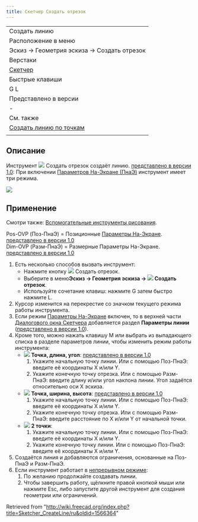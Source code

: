 ```yaml
---
title: Скетчер Создать отрезок
---
```


|                                                                                     |
| ----------------------------------------------------------------------------------- |
| Создать линию                                                                       |
| Расположение в меню                                                                 |
| Эскиз → Геометрия эскиза → Создать отрезок                                          |
| Верстаки                                                                            |
| [Скетчер](/Sketcher_Workbench/ru "Sketcher Workbench/ru")                           |
| Быстрые клавиши                                                                     |
| G L                                                                                 |
| Представлено в версии                                                               |
| -                                                                                   |
| См. также                                                                           |
| [Создать линию по точкам](/Sketcher_CreatePolyline/ru "Sketcher CreatePolyline/ru") |
|                                                                                     |

## Описание

Инструмент ![](/images/Sketcher_CreateLine.svg) Создать отрезок создаёт линию. [представлено в версии 1.0](/Release_notes_1.0/ru "Release notes 1.0/ru"): При включении [Параметров На-Экране (ПнаЭ)](/Sketcher_Preferences/ru#General "Sketcher Preferences/ru") инструмент имеет три режима.

![](/images/Sketcher_LineExample1.png)

## Применение

Смотри также: [Вспомогательные инструменты рисования](/Sketcher_Workbench/ru#Drawing_aids "Sketcher Workbench/ru").

Pos-OVP (Поз-ПнаЭ) = Позиционные [Параметры На-Экране](/Sketcher_Preferences/ru#General "Sketcher Preferences/ru"). [представлено в версии 1.0](/Release_notes_1.0/ru "Release notes 1.0/ru")  
Dim-OVP (Разм-ПнаЭ) = Размерные Параметры На-Экране. [представлено в версии 1.0](/Release_notes_1.0/ru "Release notes 1.0/ru")

1. Есть несколько способов вызвать инструмент:
   - Нажмите кнопку ![](/images/Sketcher_CreateLine.svg) Создать отрезок.
   - Выберите в меню**Эскиз → Геометрия эскиза → ![](/images/Sketcher_CreateLine.svg) Создать отрезок**.
   - Используйте сочетание клавиш: нажмите G затем быстро нажмите L.
2. Курсор изменится на перекрестие со значком текущего режима работы инструмента.
3. Если режим [Параметры На-Экране](/Sketcher_Preferences/ru#General "Sketcher Preferences/ru") включен, то в верхней части [Диалогового окна Скетчера](/Sketcher_Dialog/ru "Sketcher Dialog/ru") добавляется раздел **Параметры линии** ([представлено в версии 1.0](/Release_notes_1.0/ru "Release notes 1.0/ru")).
4. Кроме того, можно нажать клавишу M или выбрать из выпадающего списка в разделе параметров линии, чтобы изменить режим работы инструмента:
   - ![](/images/Sketcher_CreateLineAngleLength.svg) **Точка, длина, угол**: [представлено в версии 1.0](/Release_notes_1.0/ru "Release notes 1.0/ru")
     1. Укажите начальную точку линии. Или с помощью Поз-ПнаЭ: введите её координаты X и/или Y.
     2. Укажите конечную точку отрезка. Или с помощью Разм-ПнаЭ: введите длину и/или угол наклона линии. Угол задаётся относительно оси X эскиза.
   - ![](/images/Sketcher_CreateLineLengthWidth.svg) **Точка, ширина, высота**: [представлено в версии 1.0](/Release_notes_1.0/ru "Release notes 1.0/ru")
     1. Укажите начальную точку линии. Или с помощью Поз-ПнаЭ: введите её координаты X и/или Y.
     2. Укажите конечную точку отрезка. Или с помощью Разм-ПнаЭ: введите расстояние по X и/или Y от начальной точки.
   - ![](/images/Sketcher_CreateLine.svg) **2 точки**:
     1. Укажите начальную точку линии. Или с помощью Поз-ПнаЭ: введите её координаты X и/или Y.
     2. Укажите конечную точку линии. Или с помощью Поз-ПнаЭ: введите её координаты X и/или Y.
5. Создаётся линия и добавляются ограничения, основанные на Поз-ПнаЭ и Разм-ПнаЭ.
6. Если инструмент работает в [непрерывном режиме](/Sketcher_Workbench#Continue_modes/ru "Sketcher Workbench"):
   1. По желанию продолжайте создавать линии.
   2. Чтобы завершить работу, щёлкните правой кнопкой мыши или нажмите Esc, либо запустите другой инструмент для создания геометрии или ограничений.

Retrieved from "<http://wiki.freecad.org/index.php?title=Sketcher_CreateLine/ru&oldid=1566364>"
